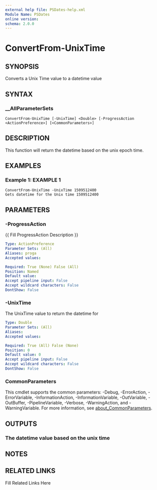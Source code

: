 ```yaml
---
external help file: PSDates-help.xml
Module Name: PSDates
online version: 
schema: 2.0.0
---
```


# ConvertFrom-UnixTime

## SYNOPSIS

Converts a Unix Time value to a datetime value

## SYNTAX

### __AllParameterSets

```
ConvertFrom-UnixTime [-UnixTime] <Double> [-ProgressAction <ActionPreference>] [<CommonParameters>]
```

## DESCRIPTION

This function will return the datetime based on the unix epoch time.


## EXAMPLES

### Example 1: EXAMPLE 1

```
ConvertFrom-UnixTime -UnixTime 1509512400
Gets datetime for the Unix time 1509512400
```








## PARAMETERS

### -ProgressAction

{{ Fill ProgressAction Description }}

```yaml
Type: ActionPreference
Parameter Sets: (All)
Aliases: proga
Accepted values: 

Required: True (None) False (All)
Position: Named
Default value: 
Accept pipeline input: False
Accept wildcard characters: False
DontShow: False
```

### -UnixTime

The UnixTime value to return the datetime for

```yaml
Type: Double
Parameter Sets: (All)
Aliases: 
Accepted values: 

Required: True (All) False (None)
Position: 0
Default value: 0
Accept pipeline input: False
Accept wildcard characters: False
DontShow: False
```


### CommonParameters

This cmdlet supports the common parameters: -Debug, -ErrorAction, -ErrorVariable, -InformationAction, -InformationVariable, -OutVariable, -OutBuffer, -PipelineVariable, -Verbose, -WarningAction, and -WarningVariable. For more information, see [about_CommonParameters](http://go.microsoft.com/fwlink/?LinkID=113216).

## OUTPUTS

### The datetime value based on the unix time


## NOTES



## RELATED LINKS

Fill Related Links Here

